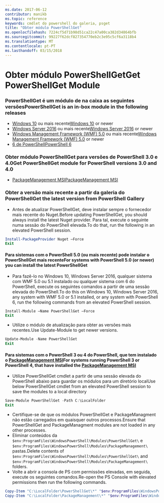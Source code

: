 ```yaml
---
ms.date: 2017-06-12
contributor: manikb
ms.topic: reference
keywords: cmdlet do powershell do galeria, psget
title: "Obter módulo PowerShellGet"
ms.openlocfilehash: 7224cf5d71b98d51ca22c47a00ca382d34864bfb
ms.sourcegitcommit: 99227f62dcf827354770eb2c3e95c5cf6a3118b4
ms.translationtype: MT
ms.contentlocale: pt-PT
ms.lasthandoff: 03/15/2018
---
```

<a name="get-powershellget-module"></a><span data-ttu-id="6dbe1-103">Obter módulo PowerShellGet</span><span class="sxs-lookup"><span data-stu-id="6dbe1-103">Get PowerShellGet Module</span></span>
========================

### <a name="powershellget-is-an-in-box-module-in-the-following-releases"></a><span data-ttu-id="6dbe1-104">PowerShellGet é um módulo de na caixa as seguintes versões</span><span class="sxs-lookup"><span data-stu-id="6dbe1-104">PowerShellGet is an in-box module in the following releases</span></span>
- <span data-ttu-id="6dbe1-105">[Windows 10](https://www.microsoft.com/windows/get-windows-10) ou mais recente</span><span class="sxs-lookup"><span data-stu-id="6dbe1-105">[Windows 10](https://www.microsoft.com/windows/get-windows-10) or newer</span></span>
- <span data-ttu-id="6dbe1-106">[Windows Server 2016](https://technet.microsoft.com/windows-server-docs/get-started/windows-server-2016) ou mais recente</span><span class="sxs-lookup"><span data-stu-id="6dbe1-106">[Windows Server 2016](https://technet.microsoft.com/windows-server-docs/get-started/windows-server-2016) or newer</span></span>
- <span data-ttu-id="6dbe1-107">[Windows Management Framework (WMF) 5.0](https://www.microsoft.com/download/details.aspx?id=50395) ou mais recente</span><span class="sxs-lookup"><span data-stu-id="6dbe1-107">[Windows Management Framework (WMF) 5.0](https://www.microsoft.com/download/details.aspx?id=50395) or newer</span></span>
- [<span data-ttu-id="6dbe1-108">6 de PowerShell</span><span class="sxs-lookup"><span data-stu-id="6dbe1-108">PowerShell 6</span></span>](https://github.com/PowerShell/PowerShell/releases)

### <a name="get-powershellget-module-for-powershell-versions-30-and-40"></a><span data-ttu-id="6dbe1-109">Obter módulo PowerShellGet para versões de PowerShell 3.0 e 4.0</span><span class="sxs-lookup"><span data-stu-id="6dbe1-109">Get PowerShellGet module for PowerShell versions 3.0 and 4.0</span></span>
- [<span data-ttu-id="6dbe1-110">PackageManagement MSI</span><span class="sxs-lookup"><span data-stu-id="6dbe1-110">PackageManagement MSI</span></span>](http://go.microsoft.com/fwlink/?LinkID=746217&clcid=0x409) 

### <a name="get-the-latest-version-from-powershell-gallery"></a><span data-ttu-id="6dbe1-111">Obter a versão mais recente a partir da galeria do PowerShell</span><span class="sxs-lookup"><span data-stu-id="6dbe1-111">Get the latest version from PowerShell Gallery</span></span>

- <span data-ttu-id="6dbe1-112">Antes de atualizar PowerShellGet, deve instalar sempre o fornecedor mais recente do Nuget.</span><span class="sxs-lookup"><span data-stu-id="6dbe1-112">Before updating PowerShellGet, you should always install the latest Nuget provider.</span></span> <span data-ttu-id="6dbe1-113">Para tal, execute o seguinte numa sessão do PowerShell elevada.</span><span class="sxs-lookup"><span data-stu-id="6dbe1-113">To do that, run the following in an elevated PowerShell session.</span></span>
```powershell
Install-PackageProvider Nuget –Force
Exit
```

#### <a name="for-systems-with-powershell-50-or-newer-you-can-install-the-latest-powershellget"></a><span data-ttu-id="6dbe1-114">Para sistemas com o PowerShell 5.0 (ou mais recente) pode instalar o PowerShellGet mais recente</span><span class="sxs-lookup"><span data-stu-id="6dbe1-114">For systems with PowerShell 5.0 (or newer) you can install the latest PowerShellGet</span></span> 
- <span data-ttu-id="6dbe1-115">Para fazê-lo no Windows 10, Windows Server 2016, qualquer sistema com WMF 5.0 ou 5.1 instalado ou qualquer sistema com 6 do PowerShell, execute os seguintes comandos a partir de uma sessão elevada do PowerShell.</span><span class="sxs-lookup"><span data-stu-id="6dbe1-115">To do this on Windows 10, Windows Server 2016, any system with WMF 5.0 or 5.1 installed, or any system with PowerShell 6, run the following commands from an elevated PowerShell session.</span></span>
```powershell
Install-Module –Name PowerShellGet –Force
Exit
```

- <span data-ttu-id="6dbe1-116">Utilize o módulo de atualização para obter as versões mais recentes.</span><span class="sxs-lookup"><span data-stu-id="6dbe1-116">Use Update-Module to get newer versions.</span></span>
```powershell
Update-Module -Name PowerShellGet
Exit
```

#### <a name="for-systems-running-powershell-3-or-powershell-4-that-have-installed-the-packagemanagement-msihttpgomicrosoftcomfwlinklinkid746217clcid0x409"></a><span data-ttu-id="6dbe1-117">Para sistemas com o PowerShell 3 ou 4 do PowerShell, que tem instalado o [PackageManagement MSI](http://go.microsoft.com/fwlink/?LinkID=746217&clcid=0x409)</span><span class="sxs-lookup"><span data-stu-id="6dbe1-117">For systems running PowerShell 3 or PowerShell 4, that have installed the [PackageManagement MSI](http://go.microsoft.com/fwlink/?LinkID=746217&clcid=0x409)</span></span>

- <span data-ttu-id="6dbe1-118">Utilize PowerShellGet cmdlet a partir de uma sessão elevada do PowerShell abaixo para guardar os módulos para um diretório local</span><span class="sxs-lookup"><span data-stu-id="6dbe1-118">Use below PowerShellGet cmdlet from an elevated PowerShell session to save the modules to a local directory</span></span>

```powershell
Save-Module PowerShellGet -Path C:\LocalFolder
Exit
```

- <span data-ttu-id="6dbe1-119">Certifique-se de que os módulos PowerShellGet e PackageManagment não estão carregados em quaisquer outros processos.</span><span class="sxs-lookup"><span data-stu-id="6dbe1-119">Ensure that PowerShellGet and PackageManagment modules are not loaded in any other processes.</span></span>
- <span data-ttu-id="6dbe1-120">Eliminar conteúdos da `$env:ProgramFiles\WindowsPowerShell\Modules\PowerShellGet\` e `$env:ProgramFiles\WindowsPowerShell\Modules\PackageManagement\` pastas.</span><span class="sxs-lookup"><span data-stu-id="6dbe1-120">Delete contents of `$env:ProgramFiles\WindowsPowerShell\Modules\PowerShellGet\` and  `$env:ProgramFiles\WindowsPowerShell\Modules\PackageManagement\` folders.</span></span>
- <span data-ttu-id="6dbe1-121">Volte a abrir a consola de PS com permissões elevadas, em seguida, execute os seguintes comandos.</span><span class="sxs-lookup"><span data-stu-id="6dbe1-121">Re-open the PS Console with elevated permissions then run the following commands.</span></span>

```powershell
Copy-Item "C:\LocalFolder\PowerShellGet\*" "$env:ProgramFiles\WindowsPowerShell\Modules\PowerShellGet\" -Recurse -Force
Copy-Item "C:\LocalFolder\PackageManagement\*" "$env:ProgramFiles\WindowsPowerShell\Modules\PackageManagement\" -Recurse -Force